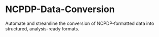 # NCPDP-Data-Conversion
Automate and streamline the conversion of NCPDP-formatted data into structured, analysis-ready formats.
